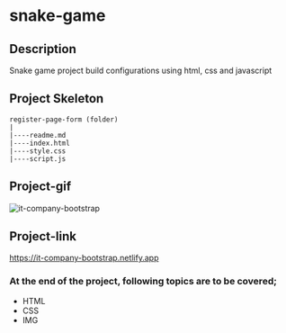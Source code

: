 # snake-game
## Description
Snake game project build configurations using html, css and javascript
## Project Skeleton
```
register-page-form (folder)
|
|----readme.md
|----index.html
|----style.css
|----script.js

```
## Project-gif

![it-company-bootstrap](https://user-images.githubusercontent.com/101462384/230403480-8ec28bc0-d6a7-451d-9b99-59b37a2649bb.gif)

## Project-link

https://it-company-bootstrap.netlify.app

### At the end of the project, following topics are to be covered;
- HTML
- CSS
- IMG
